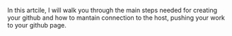 In this artcile, I will walk you through the main steps needed for creating your github and how to mantain connection to the host, pushing your work to your github page. 

